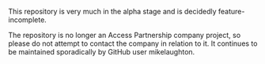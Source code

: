 This repository is very much in the alpha stage and is decidedly feature-incomplete.

The repository is no longer an Access Partnership company project, so please do not attempt to contact the company in relation to it. It continues to be maintained sporadically by GitHub user mikelaughton.
